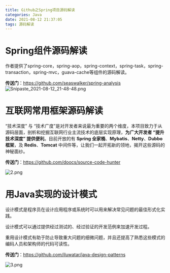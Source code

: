 ```yaml
---
title: Github之Spring项目源码解读
categories: Java
date: 2021-08-12 21:37:05
tags: 源码解读
---
```


# Spring组件源码解读

作者提供了spring-core，spring-aop，spring-context，spring-task，spring-transaction，spring-mvc，guava-cache等组件的源码解读。<!-- more -->

**传送门**：https://github.com/seaswalker/spring-analysis ![Snipaste_2021-08-12_21-48-48.png](https://p.pstatp.com/origin/pgc-image/6313e4d553104ec394dc5dd6da10e936)

# 互联网常用框架源码解读

“技术深度” 与 “技术广度”是对开发者来说最为重要的两个维度，本项目致力于从源码层面，剖析和挖掘互联网行业主流技术的底层实现原理，**为广大开发者 “提升技术深度” 提供便利**。目前开放的有 **Spring 全家桶**、**Mybatis**、**Netty**、**Dubbo 框架**，及 **Redis**、**Tomcat** 中间件等，让我们一起开拓新的领地，揭开这些源码的神秘面纱。

**传送门**：https://github.com/doocs/source-code-hunter

![2.png](https://p.pstatp.com/origin/pgc-image/d18ef6e76ea741bcbe09ee099b48c3d2)

# 用Java实现的设计模式

设计模式是程序员在设计应用程序或系统时可以用来解决常见问题的最佳形式化实践。

设计模式可以通过提供经过测试的、经过验证的开发范例来加速开发过程。

重用设计模式有助于防止导致重大问题的细微问题，并且还提高了熟悉这些模式的编码人员和架构师的代码可读性。

**传送门**：https://github.com/iluwatar/java-design-patterns

![3.png](https://p.pstatp.com/origin/pgc-image/f27bf3c5343d4e47a3c3ff6310204fd4)

